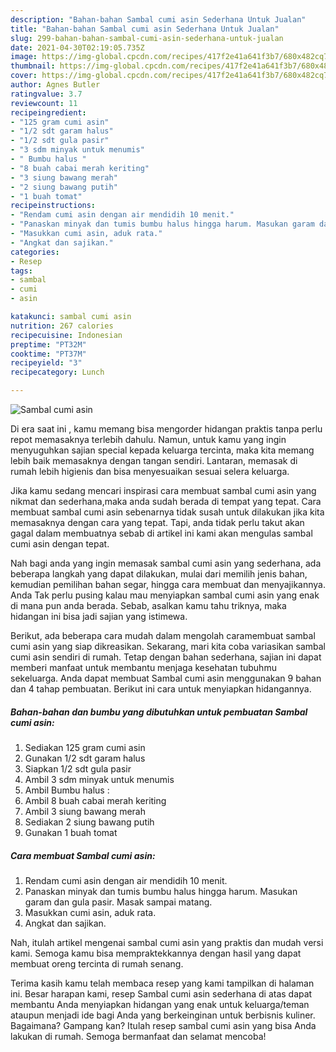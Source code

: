 ```yaml
---
description: "Bahan-bahan Sambal cumi asin Sederhana Untuk Jualan"
title: "Bahan-bahan Sambal cumi asin Sederhana Untuk Jualan"
slug: 299-bahan-bahan-sambal-cumi-asin-sederhana-untuk-jualan
date: 2021-04-30T02:19:05.735Z
image: https://img-global.cpcdn.com/recipes/417f2e41a641f3b7/680x482cq70/sambal-cumi-asin-foto-resep-utama.jpg
thumbnail: https://img-global.cpcdn.com/recipes/417f2e41a641f3b7/680x482cq70/sambal-cumi-asin-foto-resep-utama.jpg
cover: https://img-global.cpcdn.com/recipes/417f2e41a641f3b7/680x482cq70/sambal-cumi-asin-foto-resep-utama.jpg
author: Agnes Butler
ratingvalue: 3.7
reviewcount: 11
recipeingredient:
- "125 gram cumi asin"
- "1/2 sdt garam halus"
- "1/2 sdt gula pasir"
- "3 sdm minyak untuk menumis"
- " Bumbu halus "
- "8 buah cabai merah keriting"
- "3 siung bawang merah"
- "2 siung bawang putih"
- "1 buah tomat"
recipeinstructions:
- "Rendam cumi asin dengan air mendidih 10 menit."
- "Panaskan minyak dan tumis bumbu halus hingga harum. Masukan garam dan gula pasir. Masak sampai matang."
- "Masukkan cumi asin, aduk rata."
- "Angkat dan sajikan."
categories:
- Resep
tags:
- sambal
- cumi
- asin

katakunci: sambal cumi asin 
nutrition: 267 calories
recipecuisine: Indonesian
preptime: "PT32M"
cooktime: "PT37M"
recipeyield: "3"
recipecategory: Lunch

---
```



![Sambal cumi asin](https://img-global.cpcdn.com/recipes/417f2e41a641f3b7/680x482cq70/sambal-cumi-asin-foto-resep-utama.jpg)

Di era  saat ini , kamu memang bisa mengorder hidangan praktis tanpa perlu repot memasaknya terlebih dahulu. Namun, untuk kamu yang ingin menyuguhkan sajian special kepada keluarga tercinta, maka kita memang lebih baik memasaknya dengan tangan sendiri. Lantaran, memasak di rumah lebih higienis dan bisa menyesuaikan sesuai selera keluarga.

Jika kamu sedang mencari inspirasi cara membuat sambal cumi asin yang nikmat dan sederhana,maka anda sudah berada di tempat yang tepat. Cara membuat sambal cumi asin  sebenarnya tidak susah untuk dilakukan jika kita memasaknya dengan cara yang tepat. Tapi, anda tidak perlu takut akan gagal dalam membuatnya 
sebab di artikel ini kami akan mengulas sambal cumi asin dengan tepat.  



Nah bagi anda yang ingin memasak sambal cumi asin yang sederhana, ada beberapa langkah yang dapat dilakukan, mulai dari memilih jenis bahan, kemudian pemilihan bahan segar, hingga cara membuat dan menyajikannya. Anda Tak perlu pusing kalau mau menyiapkan sambal cumi asin yang enak di mana pun anda berada. Sebab, asalkan kamu  tahu triknya, maka hidangan ini bisa jadi sajian yang istimewa.

Berikut, ada beberapa cara mudah dalam mengolah caramembuat sambal cumi asin yang siap dikreasikan. Sekarang, mari kita coba variasikan sambal cumi asin sendiri di rumah. Tetap dengan bahan sederhana, sajian ini dapat memberi manfaat untuk membantu menjaga kesehatan tubuhmu sekeluarga. Anda dapat membuat Sambal cumi asin menggunakan 9 bahan dan 4 tahap pembuatan. Berikut ini cara untuk menyiapkan hidangannya.

<!--inarticleads1-->

##### Bahan-bahan dan bumbu yang dibutuhkan untuk pembuatan Sambal cumi asin:

1. Sediakan 125 gram cumi asin
1. Gunakan 1/2 sdt garam halus
1. Siapkan 1/2 sdt gula pasir
1. Ambil 3 sdm minyak untuk menumis
1. Ambil  Bumbu halus :
1. Ambil 8 buah cabai merah keriting
1. Ambil 3 siung bawang merah
1. Sediakan 2 siung bawang putih
1. Gunakan 1 buah tomat




<!--inarticleads2-->

##### Cara membuat Sambal cumi asin:

1. Rendam cumi asin dengan air mendidih 10 menit.
1. Panaskan minyak dan tumis bumbu halus hingga harum. Masukan garam dan gula pasir. Masak sampai matang.
1. Masukkan cumi asin, aduk rata.
1. Angkat dan sajikan.




Nah, itulah artikel mengenai  sambal cumi asin  yang praktis dan mudah versi kami. Semoga kamu bisa mempraktekkannya dengan hasil yang dapat membuat oreng tercinta di rumah senang. 

Terima kasih kamu telah membaca resep yang kami tampilkan di halaman ini. Besar harapan kami, resep  Sambal cumi asin sederhana di atas dapat membantu Anda menyiapkan hidangan yang enak untuk keluarga/teman ataupun menjadi ide bagi Anda yang berkeinginan untuk berbisnis kuliner. Bagaimana? Gampang kan? Itulah resep sambal cumi asin yang bisa Anda lakukan di rumah. Semoga bermanfaat dan selamat mencoba!

